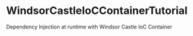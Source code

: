 # WindsorCastleIoCContainerTutorial
Dependency Injection at runtime with Windsor Castle IoC Container
